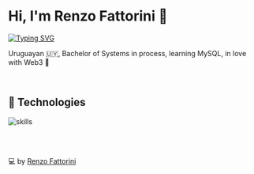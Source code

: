 # Hi, I'm Renzo Fattorini 👋

[![Typing SVG](https://readme-typing-svg.herokuapp.com?font=comfortaa&color=016EEA&size=24&width=500&lines=Uruguayan+software+developer;Currently+studying+Bachelor+of+Systems)](https://git.io/typing-svg)

Uruguayan 🇺🇾, Bachelor of Systems in process, learning MySQL, in love with Web3 💙

<br>

## 🔧 Technologies

![skills](https://skillicons.dev/icons?i=html,css,js,nodejs,mysql,mongodb,git,bash,c,cpp,cs,arduino,haskell,solidity,wordpress,vscode,ps,ai&theme=light&size=small)

<!---
[![Renzo's GitHub stats](https://github-readme-stats.vercel.app/api?username=renzofatto)](https://github.com/renzofatto/github-readme-stats)
[![Top Langs](https://github-readme-stats.vercel.app/api/top-langs/?username=renzofatto&layout=compact)](https://github.com/anuraghazra/github-readme-stats)
--->

<!---
<br>
<br>
<img src="https://github-readme-stats.vercel.app/api/top-langs/?username=renzofatto"/>
<br>
<br>

[![Renzo's GitHub stats](https://github-readme-stats.vercel.app/api?username=renzofatto)](https://github.com/anuraghazra/github-readme-stats&count_private=true)
--->
<br>
<br>

💻 by [Renzo Fattorini](https://github.com/renzofatto)
